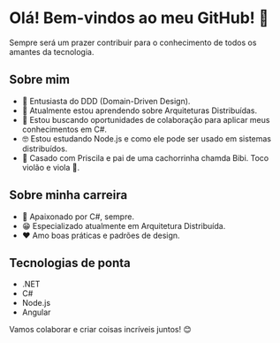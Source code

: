#  Olá! Bem-vindos ao meu GitHub! 👋

Sempre será um prazer contribuir para o conhecimento de todos os amantes da tecnologia.

## Sobre mim

- 🔭 Entusiasta do DDD (Domain-Driven Design).
- 🌱 Atualmente estou aprendendo sobre Arquiteturas Distribuídas.
- 👯 Estou buscando oportunidades de colaboração para aplicar meus conhecimentos em C#.
- 🤓 Estou estudando Node.js e como ele pode ser usado em sistemas distribuídos.
- 💑 Casado com Priscila e pai de uma cachorrinha chamda Bibi. Toco violão e viola 🎸.

## Sobre minha carreira

- 💜 Apaixonado por C#, sempre.
- 😁 Especializado atualmente em Arquitetura Distribuída.
- ❤️ Amo boas práticas e padrões de design.

## Tecnologias de ponta

- .NET
- C#
- Node.js
- Angular


Vamos colaborar e criar coisas incríveis juntos! 😊

